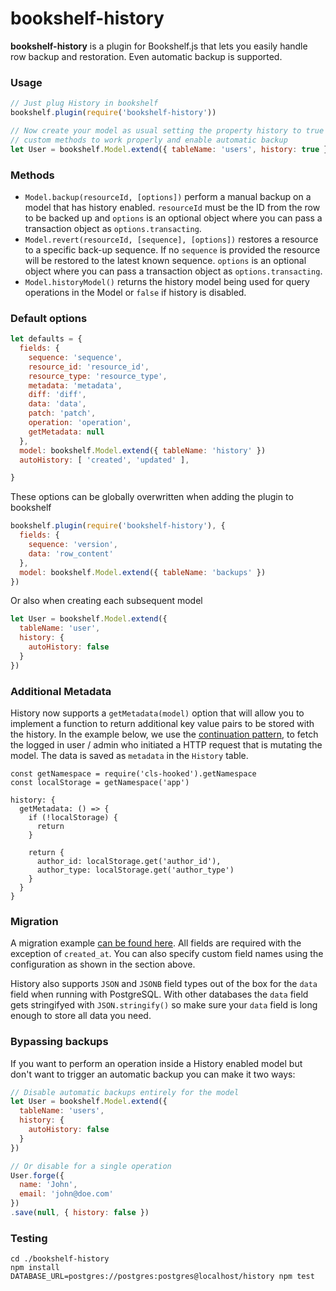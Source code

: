 # bookshelf-history

**bookshelf-history** is a plugin for Bookshelf.js that lets you easily handle
row backup and restoration. Even automatic backup is supported.

### Usage

```javascript
// Just plug History in bookshelf
bookshelf.plugin(require('bookshelf-history'))

// Now create your model as usual setting the property history to true to allow
// custom methods to work properly and enable automatic backup
let User = bookshelf.Model.extend({ tableName: 'users', history: true })
```

### Methods

* `Model.backup(resourceId, [options])` perform a manual backup on a model that
has history enabled. `resourceId` must be the ID from the row to be backed up
and `options` is an optional object where you can pass a transaction object as
`options.transacting`.
* `Model.revert(resourceId, [sequence], [options])` restores a resource to a
specific back-up sequence. If no `sequence` is provided the resource will be
restored to the latest known sequence. `options` is an optional object where you
can pass a transaction object as `options.transacting`.
* `Model.historyModel()` returns the history model being used for query operations
in the Model or `false` if history is disabled.

### Default options

```javascript
let defaults = {
  fields: {
    sequence: 'sequence',
    resource_id: 'resource_id',
    resource_type: 'resource_type',
    metadata: 'metadata',
    diff: 'diff',
    data: 'data',
    patch: 'patch',
    operation: 'operation',
    getMetadata: null
  },
  model: bookshelf.Model.extend({ tableName: 'history' })
  autoHistory: [ 'created', 'updated' ],

}
```

These options can be globally overwritten when adding the plugin to bookshelf

```javascript
bookshelf.plugin(require('bookshelf-history'), {
  fields: {
    sequence: 'version',
    data: 'row_content'
  },
  model: bookshelf.Model.extend({ tableName: 'backups' })
})
```

Or also when creating each subsequent model

```javascript
let User = bookshelf.Model.extend({
  tableName: 'user',
  history: {
    autoHistory: false
  }
})
```

### Additional Metadata

History now supports a `getMetadata(model)` option that will allow you to implement a function
to return additional key value pairs to be stored with the history.  In the example below,
we use the [continuation pattern](https://www.npmjs.com/package/cls-hooked),
to fetch the logged in user / admin who initiated a HTTP request that is mutating the model.
The data is saved as `metadata` in the `History` table.

```
const getNamespace = require('cls-hooked').getNamespace
const localStorage = getNamespace('app')
```

```
history: {
  getMetadata: () => {
    if (!localStorage) {
      return
    }

    return {
      author_id: localStorage.get('author_id'),
      author_type: localStorage.get('author_type')
    }
  }
}
```


### Migration

A migration example [can be found here](/test/migrations/20200228112321_create_history.js).
All fields are required with the exception of `created_at`. You can also specify
custom field names using the configuration as shown in the section above.

History also supports `JSON` and `JSONB` field types out of the box for the `data`
field when running with PostgreSQL. With other databases the `data` field gets
stringifyed with `JSON.stringify()` so make sure your `data` field is long
enough to store all data you need.

### Bypassing backups

If you want to perform an operation inside a History enabled model but don't
want to trigger an automatic backup you can make it two ways:

```javascript
// Disable automatic backups entirely for the model
let User = bookshelf.Model.extend({
  tableName: 'users',
  history: {
    autoHistory: false
  }
})

// Or disable for a single operation
User.forge({
  name: 'John',
  email: 'john@doe.com'
})
.save(null, { history: false })
```

### Testing

```
cd ./bookshelf-history
npm install
DATABASE_URL=postgres://postgres:postgres@localhost/history npm test
```
